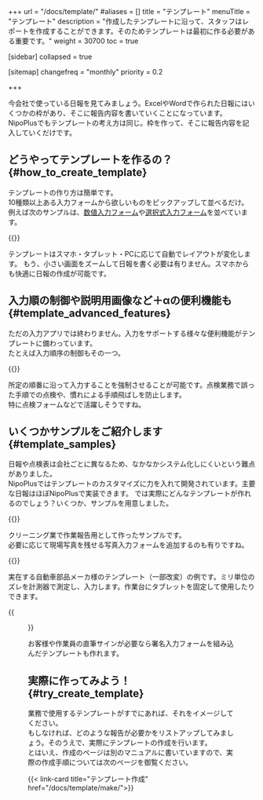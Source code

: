 +++
url = "/docs/template/"
#aliases = []
title = "テンプレート"
menuTitle = "テンプレート"
description = "作成したテンプレートに沿って、スタッフはレポートを作成することができます。そのためテンプレートは最初に作る必要がある重要です。"
weight = 30700
toc = true

[sidebar]
collapsed = true


[sitemap]
  changefreq = "monthly"
  priority = 0.2

+++

今会社で使っている日報を見てみましょう。ExcelやWordで作られた日報にはいくつかの枠があり、そこに報告内容を書いていくことになっています。  
NipoPlusでもテンプレートの考え方は同じ。枠を作って、そこに報告内容を記入していくだけです。

## どうやってテンプレートを作るの？{#how_to_create_template}

テンプレートの作り方は簡単です。  
10種類以上ある入力フォームから欲しいものをピックアップして並べるだけ。
例えば次のサンプルは、[数値入力フォーム](/docs/template/digital/)や[選択式入力フォーム](/docs/template/selects/)を並べています。

{{<icatch filename="report-guide-memo" msg="パーツを組み合わせるだけの簡単操作" alice="ok">}}

テンプレートはスマホ・タブレット・PCに応じて自動でレイアウトが変化します。
もう、小さい画面をズームして日報を書く必要は有りません。スマホからも快適に日報の作成が可能です。

## 入力順の制御や説明用画像など＋αの便利機能も{#template_advanced_features}

ただの入力アプリでは終わりません。入力をサポートする様々な便利機能がテンプレートに備わっています。  
たとえば入力順序の制御もその一つ。

{{<icatch filename="input-order" msg="決まった順に入力を強制することで手順飛ばしを防止" alice="here">}}

所定の順番に沿って入力することを強制させることが可能です。点検業務で誤った手順での点検や、慣れによる手順飛ばしを防止します。  
特に点検フォームなどで活躍しそうですね。

## いくつかサンプルをご紹介します{#template_samples}

日報や点検表は会社ごとに異なるため、なかなかシステム化しにくいという難点がありました。  
NipoPlusではテンプレートのカスタマイズに力を入れて開発されています。主要な日報はほぼNipoPlusで実装できます。
では実際にどんなテンプレートが作れるのでしょう？いくつか、サンプルを用意しました。

{{<icatch filename="work-report" msg="例えばクリーニング業の作業報告に" alice="here">}}

クリーニング業で作業報告用として作ったサンプルです。  
必要に応じて現場写真を残せる写真入力フォームを追加するのも有りですね。

{{<icatch filename="sample13" msg="製造部品の点検に" alice="tablet">}}

実在する自動車部品メーカ様のテンプレート（一部改変）の例です。ミリ単位のズレを計測器で測定し、入力します。作業台にタブレットを固定して使用したりできます。

{{<figure src="pen2.webp"  alt="ペンを使って直筆サインを埋め込む日報" caption="署名はタッチパネルでの利用が大前提となります" >}}

お客様や作業員の直筆サインが必要なら署名入力フォームを組み込んだテンプレートも作れます。

## 実際に作ってみよう！{#try_create_template}

業務で使用するテンプレートがすでにあれば、それをイメージしてください。  
もしなければ、どのような報告が必要かをリストアップしてみましょう。そのうえで、実際にテンプレートの作成を行います。  
とはいえ、作成のページは別のマニュアルに書いていますので、実際の作成手順については次のページを御覧ください。

{{< link-card title="テンプレート作成"     href="/docs/template/make/">}}
